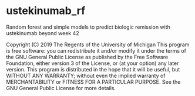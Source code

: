 # ustekinumab_rf
Random forest and simple models to predict biologic remission with ustekinumab beyond week 42

Copyright (C) 2019 The Regents of the University of Michigan
This program is free software: you can redistribute it and/or modify it under the terms of the GNU General Public License as published by the Free Software Foundation, either version 3 of the License, or (at your option) any later version.
This program is distributed in the hope that it will be useful, but WITHOUT ANY WARRANTY; without even the implied warranty of MERCHANTABILITY or FITNESS FOR A PARTICULAR PURPOSE. See the GNU General Public License for more details.


